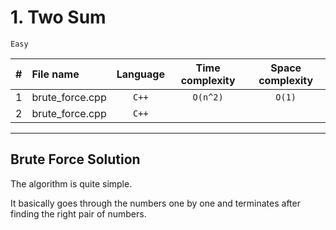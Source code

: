 # 1. Two Sum
`Easy`

| # | File name          | Language | Time complexity | Space complexity | 
|:-:|:------------------ |:--------:|:---------------:|:----------------:|
| 1 | brute_force.cpp    | `C++`    | `O(n^2)` | `O(1)` |
| 2 | brute_force.cpp    | `C++`    |  |  |


---

## Brute Force Solution

The algorithm is quite simple. 

It basically goes through the numbers one by one and terminates after finding the right pair of numbers.
